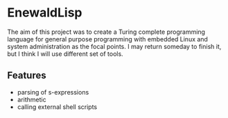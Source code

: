 # EnewaldLisp

The aim of this project was to create a Turing complete programming language for general purpose programming with embedded Linux and system administration as the focal points. I may return someday to finish it, but I think I will use different set of tools.

## Features

- parsing of s-expressions
- arithmetic
- calling external shell scripts
